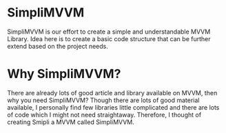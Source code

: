 # SimpliMVVM
SimpliMVVM is our effort to create a simple and understandable MVVM Library. Idea here is to create a basic code structure that can be further extend based on the project needs.

# Why SimpliMVVM?
There are already lots of good article and library available on MVVM, then why you need SimpliMVVM?
Though there are lots of good material available, I personally find few libraries little complicated and there are lots of code which I might not need straightaway.
Therefore, I thought of creating Smipli a MVVM called SimpliMVVM.
